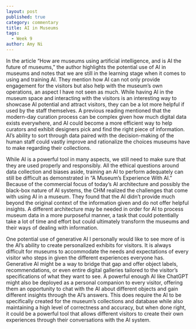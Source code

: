 ```yaml
---
layout: post
published: true
category: commentary
title: AI in Museums
tags:
  - Week 9
author: Amy Ni
---
```

In the article “How are museums using artificial intelligence, and is AI the future of museums,” the author highlights the potential use of AI in museums and notes that we are still in the learning stage when it comes to using and training AI. They mention how AI can not only provide engagement for the visitors but also help with the museum’s own operations, an aspect I have not seen as much. While having AI in the museum space and interacting with the visitors is an interesting way to showcase AI potential and attract visitors, they can be a lot more helpful if used by the staff themselves. A previous reading mentioned that the modern-day curation process can be complex given how much digital data exists everywhere, and AI could become a more efficient way to help curators and exhibit designers pick and find the right piece of information. AI’s ability to sort through data paired with the decision-making of the human staff could vastly improve and rationalize the choices museums have to make regarding their collections.

While AI is a powerful tool in many aspects, we still need to make sure that they are used properly and responsibly. All the ethical questions around data collection and biases aside, training an AI to perform adequately can still be difficult as demonstrated in “A Museum’s Experience With AI.” Because of the commercial focus of today’s AI architecture and possibly the black-box nature of AI systems, the CHM realized the challenges that come with using AI in a museum. They found that the AI didn’t provide much beyond the original context of the information given and do not offer helpful insights. A different architecture may be needed in order for AI to process museum data in a more purposeful manner, a task that could potentially take a lot of time and effort but could ultimately transform the museums and their ways of dealing with information.

One potential use of generative AI I personally would like to see more of is the AI’s ability to create personalized exhibits for visitors. It is always difficult for museums to accommodate the needs and expectations of every visitor who steps in given the different experiences everyone has. Generative AI might be a way to bridge that gap and offer object labels, recommendations, or even entire digital galleries tailored to the visitor’s specifications of what they want to see. A powerful enough AI like ChatGPT might also be deployed as a personal companion to every visitor, offering them an opportunity to chat with the AI about different objects and gain different insights through the AI’s answers. This does require the AI to be specifically created for the museum’s collections and database while also maintaining a high level of correctness and accuracy, but when done right, it could be a powerful tool that allows different visitors to create their own experiences through their conversations with the AI system.
